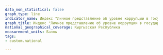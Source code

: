 ```yaml
---
data_non_statistical: false
graph_type: line
indicator_name: Индекс "Личное представление об уровне коррупции в государственных органах исполнительной власти и органах местного самоуправления"
graph_title: Индекс "Личное представление об уровне коррупции в государственных органах исполнительной власти и органах местного самоуправления"
national_geographical_coverage: Кыргызская Республика
measurement_units: Баллы
tags:
- custom.national

---
```

